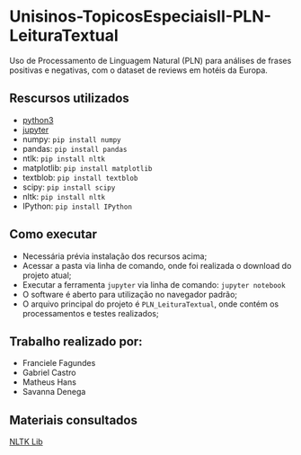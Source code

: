 # Unisinos-TopicosEspeciaisII-PLN-LeituraTextual

Uso de Processamento de Linguagem Natural (PLN) para análises de frases positivas e negativas, com o dataset de reviews em hotéis da Europa.

## Rescursos utilizados
- [python3](https://www.python.org/downloads/)
- [jupyter](https://jupyter.org/install)
- numpy: `pip install numpy`
- pandas: `pip install pandas`
- ntlk: `pip install nltk`
- matplotlib: `pip install matplotlib`
- textblob: `pip install textblob`
- scipy: `pip install scipy`
- nltk: `pip install nltk`
- IPython: `pip install IPython`

## Como executar
- Necessária prévia instalação dos recursos acima;
- Acessar a pasta via linha de comando, onde foi realizada o download do projeto atual;
- Executar a ferramenta `jupyter` via linha de comando:
`jupyter notebook`
- O software é aberto para utilização no navegador padrão;
- O arquivo principal do projeto é `PLN_LeituraTextual`, onde contém os processamentos e testes realizados;

## Trabalho realizado por:
- Franciele Fagundes
- Gabriel Castro
- Matheus Hans
- Savanna Denega

## Materiais consultados
[NLTK Lib](http://www.nltk.org/howto/portuguese_en.html)

